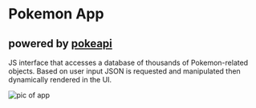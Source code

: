 
<h1>Pokemon App</h1>
<h2>powered by <a href="https://pokeapi.co/">pokeapi</a></h2>
<p>JS interface that accesses a database of thousands of Pokemon-related objects. Based on user input JSON is requested and manipulated then dynamically rendered in the UI.</p> 
<img src="https://github.com/user-attachments/assets/012e7251-a485-4372-8ba3-32b94c030caf" alt="pic of app">





